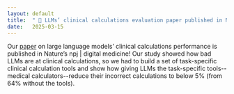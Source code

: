 ```yaml
---
layout: default
title:  " 📄 LLMs’ clinical calculations evaluation paper published in Nature's npj digital med"
date:   2025-03-15
---
```

Our [paper](https://www.nature.com/articles/s41746-025-01475-8.pdf "link to pdf") on large language models’ clinical calculations performance is published in Nature’s npj | digital medicine! Our study showed how bad LLMs are at clinical calculations, so we had to build a set of task-specific clinical calculation tools and show how giving LLMs the task-specific tools--medical calculators--reduce their incorrect calculations to below 5% (from 64% without the tools).